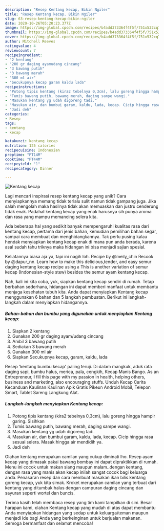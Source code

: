 ```yaml
---
description: "Resep Kentang kecap, Bikin Ngiler"
title: "Resep Kentang kecap, Bikin Ngiler"
slug: 63-resep-kentang-kecap-bikin-ngiler
date: 2020-10-26T05:20:23.377Z
image: https://img-global.cpcdn.com/recipes/b4add373364f4f5f/751x532cq70/kentang-kecap-foto-resep-utama.jpg
thumbnail: https://img-global.cpcdn.com/recipes/b4add373364f4f5f/751x532cq70/kentang-kecap-foto-resep-utama.jpg
cover: https://img-global.cpcdn.com/recipes/b4add373364f4f5f/751x532cq70/kentang-kecap-foto-resep-utama.jpg
author: Mitchell Reeves
ratingvalue: 4
reviewcount: 7
recipeingredient:
- "2 kentang"
- "200 gr daging ayamudang cincang"
- "3 bawang putih"
- "3 bawang merah"
- "300 ml air"
- "Secukupnya kecap garam kaldu lada"
recipeinstructions:
- "Potong tipis kentang (kira2 tebelnya 0,3cm), lalu goreng hingga hampir garing. Sisihkan"
- "Tumis bawang putih, bawang merah, daging sampe wangi."
- "Masukan kentang yg udah digoreng tadi."
- "Masukan air, dan bumbui garam, kaldu, lada, kecap. Cicip hingga rasa sesuai selera. Masak hingga air mendidih ya."
- "Jadi deh"
categories:
- Resep
tags:
- kentang
- kecap

katakunci: kentang kecap 
nutrition: 125 calories
recipecuisine: Indonesian
preptime: "PT14M"
cooktime: "PT44M"
recipeyield: "1"
recipecategory: Dinner

---
```



![Kentang kecap](https://img-global.cpcdn.com/recipes/b4add373364f4f5f/751x532cq70/kentang-kecap-foto-resep-utama.jpg)

Lagi mencari inspirasi resep kentang kecap yang unik? Cara menyiapkannya memang tidak terlalu sulit namun tidak gampang juga. Jika salah mengolah maka hasilnya tidak akan memuaskan dan justru cenderung tidak enak. Padahal kentang kecap yang enak harusnya sih punya aroma dan rasa yang mampu memancing selera kita.

Ada beberapa hal yang sedikit banyak mempengaruhi kualitas rasa dari kentang kecap, pertama dari jenis bahan, kemudian pemilihan bahan segar, sampai cara membuat dan menghidangkannya. Tak perlu pusing kalau hendak menyiapkan kentang kecap enak di mana pun anda berada, karena asal sudah tahu triknya maka hidangan ini bisa menjadi sajian spesial.

Keliatannya biasa aja ya, tapi ini nagih loh. Recipe by @meily_chin Recook by @dapur_nn. Learn how to make this delicious,tender, and easy semur daging kentang kecap recipe using a This is another variation of semur kecap (Indonesian-style stew) besides the semur ayam kentang kecap.


Nah, kali ini kita coba, yuk, siapkan kentang kecap sendiri di rumah. Tetap berbahan sederhana, hidangan ini dapat memberi manfaat untuk membantu menjaga kesehatan tubuh kita. Anda dapat menyiapkan Kentang kecap menggunakan 6 bahan dan 5 langkah pembuatan. Berikut ini langkah-langkah dalam menyiapkan hidangannya.

<!--inarticleads1-->

##### Bahan-bahan dan bumbu yang digunakan untuk menyiapkan Kentang kecap:

1. Siapkan 2 kentang
1. Gunakan 200 gr daging ayam/udang cincang
1. Ambil 3 bawang putih
1. Sediakan 3 bawang merah
1. Gunakan 300 ml air
1. Siapkan Secukupnya kecap, garam, kaldu, lada


Resep &#39;kentang bumbu kecap&#39; paling teruji. Di dalam mangkuk, aduk rata daging sapi, bumbu halus, merica, pala, cengkih, Kecap Manis Bango. As an Entrepreneur, I fill this page with my passion in health, helping others, business and marketing, also encouraging stuffs. Unduh Kecap Carita Kecanduan Kaulinan Kaulinan Apik Gratis Pikeun Android Mobil, Telepon Smart, Tablet Sareng Langkung Alat. 

<!--inarticleads2-->

##### Langkah-langkah menyiapkan Kentang kecap:

1. Potong tipis kentang (kira2 tebelnya 0,3cm), lalu goreng hingga hampir garing. Sisihkan
1. Tumis bawang putih, bawang merah, daging sampe wangi.
1. Masukan kentang yg udah digoreng tadi.
1. Masukan air, dan bumbui garam, kaldu, lada, kecap. Cicip hingga rasa sesuai selera. Masak hingga air mendidih ya.
1. Jadi deh


Olahan kentang merupakan camilan yang cukup diminati lho. Resep ayam kecap yang dimasak pakai bawang bombay ini dapat dipraktikkan di rumah. Menu ini cocok untuk makan siang maupun malam..dengan kentang, dengan rasa yang manis akan kecap inilah sangat cocok bagi keluarga anda. Penasaran resep dan cara membuat masakan ikan bilis kentang goreng kecap, yuk kita simak. Kroket merupakan camilan yang terbuat dari kentang yang ditumbuk halus dengan campuran daging cincang dan sayuran seperti wortel dan buncis. 

Terima kasih telah membaca resep yang tim kami tampilkan di sini. Besar harapan kami, olahan Kentang kecap yang mudah di atas dapat membantu Anda menyiapkan hidangan yang sedap untuk keluarga/teman maupun menjadi ide bagi Anda yang berkeinginan untuk berjualan makanan. Semoga bermanfaat dan selamat mencoba!
